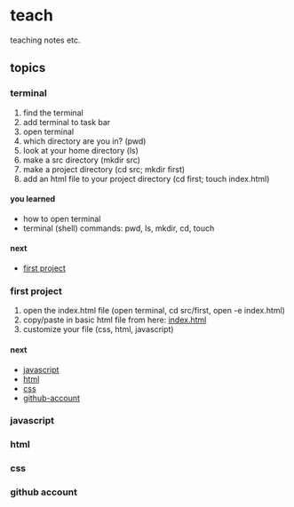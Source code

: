 # teach
teaching notes etc.

## topics

### terminal

1. find the terminal
2. add terminal to task bar
3. open terminal
2. which directory are you in? (pwd)
2. look at your home directory (ls)
3. make a src directory (mkdir src)
4. make a project directory (cd src; mkdir first)
5. add an html file to your project directory (cd first; touch index.html)

#### you learned

- how to open terminal
- terminal (shell) commands: pwd, ls, mkdir, cd, touch

#### next

- [first project](#first-project)

### first project

1. open the index.html file (open terminal, cd src/first, open -e index.html)
2. copy/paste in basic html file from here: [index.html](index.html)
2. customize your file (css, html, javascript)

#### next

- [javascript](#javascript)
- [html](#html)
- [css](#css)
- [github-account](#github-account)

### javascript

### html

### css

### github account
